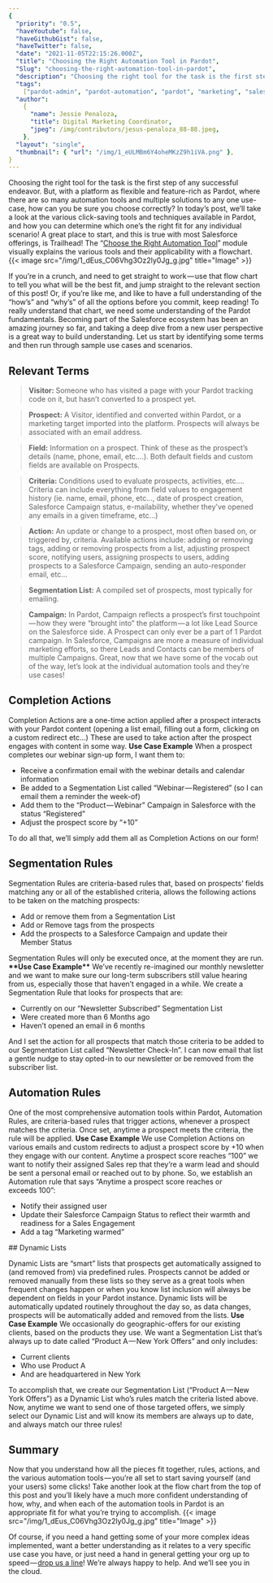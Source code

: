 ```yaml
---
{
  "priority": "0.5",
  "haveYoutube": false,
  "haveGithubGist": false,
  "haveTwitter": false,
  "date": "2021-11-05T22:15:26.000Z",
  "title": "Choosing the Right Automation Tool in Pardot",
  "Slug": "choosing-the-right-automation-tool-in-pardot",
  "description": "Choosing the right tool for the task is the first step of any successful endeavor. But, with a platform as flexible and feature-rich as Pardot, where there are so many automation tools and multiple solutions to any one use-case, how can you be sure you choose correctly?.",
  "tags":
    ["pardot-admin", "pardot-automation", "pardot", "marketing", "salesforce"],
  "author":
    {
      "name": Jessie Penaloza,
      "title": Digital Marketing Coordinator,
      "jpeg": /img/contributors/jesus-penaloza_88-88.jpeg,
    },
  "layout": "single",
  "thumbnail": { "url": "/img/1_eULMBm6Y4oheMKzZ9h1iVA.png" },
}
---
```


Choosing the right tool for the task is the first step of any successful endeavor. But, with a platform as flexible and feature-rich as Pardot, where there are so many automation tools and multiple solutions to any one use-case, how can you be sure you choose correctly?
In today’s post, we’ll take a look at the various click-saving tools and techniques available in Pardot, and how you can determine which one’s the right fit for any individual scenario!
A great place to start, and this is true with most Salesforce offerings, is Trailhead! The “[Choose the Right Automation Tool](https://trailhead.salesforce.com/en/content/learn/modules/pardot-process-automation/choose-the-right-automation-tool?trail_id=increase-engagement-and-nurture-leads-with-pardot&trailmix_creator_id=strailhead&trailmix_slug=get-started-with-pardot)” module visually explains the various tools and their applicability with a flowchart.
{{< image src="/img/1_dEus_C06Vhg3Oz2ly0Jg_g.jpg" title="Image" >}}

If you’re in a crunch, and need to get straight to work — use that flow chart to tell you what will be the best fit, and jump straight to the relevant section of this post! Or, if you’re like me, and like to have a full understanding of the “how’s” and “why’s” of all the options before you commit, keep reading!
To really understand that chart, we need some understanding of the Pardot fundamentals. Becoming part of the Salesforce ecosystem has been an amazing journey so far, and taking a deep dive from a new user perspective is a great way to build understanding. Let us start by identifying some terms and then run through sample use cases and scenarios.

## Relevant Terms

> <strong>Visitor: </strong>Someone who has visited a page with your Pardot tracking code on it, but hasn’t converted to a prospect yet.

> <strong>Prospect:</strong> A Visitor, identified and converted within Pardot, or a marketing target imported into the platform. Prospects will always be associated with an email address.

> <strong>Field:</strong> Information on a prospect. Think of these as the prospect’s details (name, phone, email, etc….). Both default fields and custom fields are available on Prospects.

> <strong>Criteria:</strong> Conditions used to evaluate prospects, activities, etc…. Criteria can include everything from field values to engagement history (ie. name, email, phone, etc…, date of prospect creation, Salesforce Campaign status, e-mailability, whether they’ve opened any emails in a given timeframe, etc…)

> <strong>Action:</strong> An update or change to a prospect, most often based on, or triggered by, criteria. Available actions include: adding or removing tags, adding or removing prospects from a list, adjusting prospect score, notifying users, assigning prospects to users, adding prospects to a Salesforce Campaign, sending an auto-responder email, etc…

> <strong>Segmentation List:</strong> A compiled set of prospects, most typically for emailing.

> <strong>Campaign:</strong> In Pardot, Campaign reflects a prospect’s first touchpoint — how they were “brought into” the platform — a lot like Lead Source on the Salesforce side. A Prospect can only ever be a part of 1 Pardot campaign. In Salesforce, Campaigns are more a measure of individual marketing efforts, so there Leads and Contacts can be members of multiple Campaigns.
> Great, now that we have some of the vocab out of the way, let’s look at the individual automation tools and they’re use cases!

## Completion Actions

Completion Actions are a one-time action applied after a prospect interacts with your Pardot content (opening a list email, filling out a form, clicking on a custom redirect etc…) These are used to take action after the prospect engages with content in some way.
<strong>**Use Case Example**</strong>
When a prospect completes our webinar sign-up form, I want them to:

<ul><li>Receive a confirmation email with the webinar details and calendar information</li><li>Be added to a Segmentation List called “Webinar — Registered” (so I can email them a reminder the week-of)</li><li>Add them to the “Product — Webinar” Campaign in Salesforce with the status “Registered”</li><li>Adjust the prospect score by “+10”</li></ul>To do all that, we’ll simply add them all as Completion Actions on our form!

## Segmentation Rules

Segmentation Rules are criteria-based rules that, based on prospects’ fields matching any or all of the established criteria, allows the following actions to be taken on the matching prospects:

<ul><li>Add or remove them from a Segmentation List</li><li>Add or Remove tags from the prospects</li><li>Add the prospects to a Salesforce Campaign and update their Member Status</li></ul>Segmentation Rules will only be executed once, at the moment they are run.
<strong>**Use Case Example**</strong>
We’ve recently re-imagined our monthly newsletter and we want to make sure our long-term subscribers still value hearing from us, especially those that haven’t engaged in a while. We create a Segmentation Rule that looks for prospects that are:
<ul><li>Currently on our “Newsletter Subscribed” Segmentation List</li><li>Were created more than 6 Months ago</li><li>Haven’t opened an email in 6 months</li></ul>And I set the action for all prospects that match those criteria to be added to our Segmentation List called “Newsletter Check-In”. I can now email that list a gentle nudge to stay opted-in to our newsletter or be removed from the subscriber list.

## Automation Rules

One of the most comprehensive automation tools within Pardot, Automation Rules, are criteria-based rules that trigger actions, whenever a prospect matches the criteria. Once set, anytime a prospect meets the criteria, the rule will be applied.
<strong>**Use Case Example**</strong>
We use Completion Actions on various emails and custom redirects to adjust a prospect score by +10 when they engage with our content. Anytime a prospect score reaches “100” we want to notify their assigned Sales rep that they’re a warm lead and should be sent a personal email or reached out to by phone. So, we establish an Automation rule that says “Anytime a prospect score reaches or exceeds 100”:

<ul><li>Notify their assigned user</li><li>Update their Salesforce Campaign Status to reflect their warmth and readiness for a Sales Engagement</li><li>Add a tag “Marketing warmed”</li></ul>
## Dynamic Lists

Dynamic Lists are “smart” lists that prospects get automatically assigned to (and removed from) via predefined rules. Prospects cannot be added or removed manually from these lists so they serve as a great tools when frequent changes happen or when you know list inclusion will always be dependent on fields in your Pardot instance. Dynamic lists will be automatically updated routinely throughout the day so, as data changes, prospects will be automatically added and removed from the lists.
<strong>**Use Case Example**</strong>
We occasionally do geographic-offers for our existing clients, based on the products they use. We want a Segmentation List that’s always up to date called “Product A — New York Offers” and only includes:

<ul><li>Current clients</li><li>Who use Product A</li><li>And are headquartered in New York</li></ul>To accomplish that, we create our Segmentation List (“Product A — New York Offers”) as a Dynamic List who’s rules match the criteria listed above. Now, anytime we want to send one of those targeted offers, we simply select our Dynamic List and will know its members are always up to date, and always match our three rules!

## Summary

Now that you understand how all the pieces fit together, rules, actions, and the various automation tools — you’re all set to start saving yourself (and your users) some clicks!
Take another look at the flow chart from the top of this post and you’ll likely have a much more confident understanding of how, why, and when each of the automation tools in Pardot is an appropriate fit for what you’re trying to accomplish.
{{< image src="/img/1_dEus_C06Vhg3Oz2ly0Jg_g.jpg" title="Image" >}}

Of course, if you need a hand getting some of your more complex ideas implemented, want a better understanding as it relates to a very specific use case you have, or just need a hand in general getting your org up to speed — [drop us a line](https://appexchange.salesforce.com/appxConsultingListingDetail?listingId=a0N30000001gF9jEAE)! We’re always happy to help.
And we’ll see you in the cloud.
